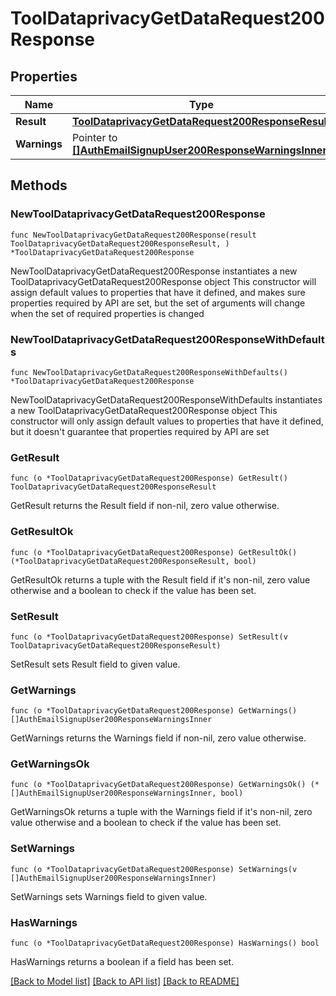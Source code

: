 # ToolDataprivacyGetDataRequest200Response

## Properties

Name | Type | Description | Notes
------------ | ------------- | ------------- | -------------
**Result** | [**ToolDataprivacyGetDataRequest200ResponseResult**](ToolDataprivacyGetDataRequest200ResponseResult.md) |  | 
**Warnings** | Pointer to [**[]AuthEmailSignupUser200ResponseWarningsInner**](AuthEmailSignupUser200ResponseWarningsInner.md) |  | [optional] 

## Methods

### NewToolDataprivacyGetDataRequest200Response

`func NewToolDataprivacyGetDataRequest200Response(result ToolDataprivacyGetDataRequest200ResponseResult, ) *ToolDataprivacyGetDataRequest200Response`

NewToolDataprivacyGetDataRequest200Response instantiates a new ToolDataprivacyGetDataRequest200Response object
This constructor will assign default values to properties that have it defined,
and makes sure properties required by API are set, but the set of arguments
will change when the set of required properties is changed

### NewToolDataprivacyGetDataRequest200ResponseWithDefaults

`func NewToolDataprivacyGetDataRequest200ResponseWithDefaults() *ToolDataprivacyGetDataRequest200Response`

NewToolDataprivacyGetDataRequest200ResponseWithDefaults instantiates a new ToolDataprivacyGetDataRequest200Response object
This constructor will only assign default values to properties that have it defined,
but it doesn't guarantee that properties required by API are set

### GetResult

`func (o *ToolDataprivacyGetDataRequest200Response) GetResult() ToolDataprivacyGetDataRequest200ResponseResult`

GetResult returns the Result field if non-nil, zero value otherwise.

### GetResultOk

`func (o *ToolDataprivacyGetDataRequest200Response) GetResultOk() (*ToolDataprivacyGetDataRequest200ResponseResult, bool)`

GetResultOk returns a tuple with the Result field if it's non-nil, zero value otherwise
and a boolean to check if the value has been set.

### SetResult

`func (o *ToolDataprivacyGetDataRequest200Response) SetResult(v ToolDataprivacyGetDataRequest200ResponseResult)`

SetResult sets Result field to given value.


### GetWarnings

`func (o *ToolDataprivacyGetDataRequest200Response) GetWarnings() []AuthEmailSignupUser200ResponseWarningsInner`

GetWarnings returns the Warnings field if non-nil, zero value otherwise.

### GetWarningsOk

`func (o *ToolDataprivacyGetDataRequest200Response) GetWarningsOk() (*[]AuthEmailSignupUser200ResponseWarningsInner, bool)`

GetWarningsOk returns a tuple with the Warnings field if it's non-nil, zero value otherwise
and a boolean to check if the value has been set.

### SetWarnings

`func (o *ToolDataprivacyGetDataRequest200Response) SetWarnings(v []AuthEmailSignupUser200ResponseWarningsInner)`

SetWarnings sets Warnings field to given value.

### HasWarnings

`func (o *ToolDataprivacyGetDataRequest200Response) HasWarnings() bool`

HasWarnings returns a boolean if a field has been set.


[[Back to Model list]](../README.md#documentation-for-models) [[Back to API list]](../README.md#documentation-for-api-endpoints) [[Back to README]](../README.md)


